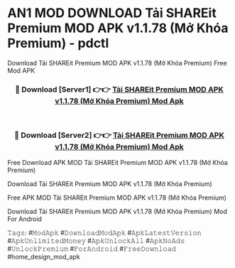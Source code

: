 # AN1 MOD DOWNLOAD Tải SHAREit Premium MOD APK v1.1.78 (Mở Khóa Premium) - pdctl
Download Tải SHAREit Premium MOD APK v1.1.78 (Mở Khóa Premium) Free Mod APK

<div align="center">
<h3>🔴 Download [Server1] 👉👉 <a href="https://apk-comot.site?title=Tải_SHAREit_Premium_MOD_APK_v1.1.78_(Mở_Khóa_Premium)">Tải SHAREit Premium MOD APK v1.1.78 (Mở Khóa Premium) Mod Apk</a></h3><br>

<h3>🔴 Download [Server2] 👉👉 <a href="https://apk-comot.site?title=Tải_SHAREit_Premium_MOD_APK_v1.1.78_(Mở_Khóa_Premium)">Tải SHAREit Premium MOD APK v1.1.78 (Mở Khóa Premium) Mod Apk</a></h3>
</div>


Free Download APK MOD Tải SHAREit Premium MOD APK v1.1.78 (Mở Khóa Premium)

Download Tải SHAREit Premium MOD APK v1.1.78 (Mở Khóa Premium) 

Free APK MOD Tải SHAREit Premium MOD APK v1.1.78 (Mở Khóa Premium) 

Download Tải SHAREit Premium MOD APK v1.1.78 (Mở Khóa Premium) Mod For Android

𝚃𝚊𝚐𝚜: #𝙼𝚘𝚍𝙰𝚙𝚔 #𝙳𝚘𝚠𝚗𝚕𝚘𝚊𝚍𝙼𝚘𝚍𝙰𝚙𝚔 #𝙰𝚙𝚔𝙻𝚊𝚝𝚎𝚜𝚝𝚅𝚎𝚛𝚜𝚒𝚘𝚗 #𝙰𝚙𝚔𝚄𝚗𝚕𝚒𝚖𝚒𝚝𝚎𝚍𝙼𝚘𝚗𝚎𝚢 #𝙰𝚙𝚔𝚄𝚗𝚕𝚘𝚌𝚔𝙰𝚕𝚕 #𝙰𝚙𝚔𝙽𝚘𝙰𝚍𝚜 #𝚄𝚗𝚕𝚘𝚌𝚔𝙿𝚛𝚎𝚖𝚒𝚞𝚖 #𝙵𝚘𝚛𝙰𝚗𝚍𝚛𝚘𝚒𝚍 #𝙵𝚛𝚎𝚎𝙳𝚘𝚠𝚗𝚕𝚘𝚊𝚍 #home_design_mod_apk